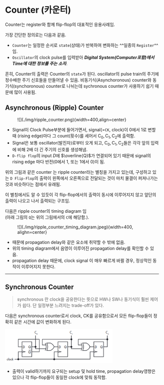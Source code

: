 # Counter (카운터)

Counter는 register와 함께 flip-flop의 대표적인 응용사례임.

가장 간단한 정의로는 다음과 같음.

* `Counter`는 일정한 순서로 `state`(상태)가 반복하여 변화하는 ^^일종의 `Register`^^ 임.
* `Oscillator`의 clock pulse를 입력받아 ***Digital System(Computer포함)에서 Time에 대한 정보를 주는 소자***.

흔히, Counter의 출력은 Counter의 `state`가 된다. oscillator의 pulse train의 주기에 정수배한 주기 신호들을 만들어낼 수 있음. 비동기식(Asynchoronous) counter와 동기식(synchoronous) counter로 나뉘는데 sychronous counter가 사용하기 쉽기 때문에 많이 사용됨.

## Asynchronous (Ripple) Counter

<figure markdown>
![](./img/ripple_counter.png){width=400,align=center}
</figure>


* Signal이 Clock Pulse부분에 들어가면서, signal(=`CK`, clock)이 0에서 1로 변할 때 (rising edge)마다 그 count(횟수)를 세어서 $\text{C}_0,\text{C}_1,\text{C}_2$에 출력함.
* Signal은 보통 oscillator(발진자)로부터 오게 되고, $\text{C}_0,\text{C}_1,\text{C}_2$들은 각각 앞의 입력에 비해 2배 더 긴 주기의 신호를 생성해냄.
* `D-flip flop`의 input $D$에 $\overline{Q}$가 연결되어 있기 때문에 signal의 rising edge 마다 반전(0에서 1, 또는 1에서 0)이 됨. 

위의 그림과 같은 counter 는 ripple counter라는 별칭을 가지고 있는데, 구성하고 있는 `D Flip-Flop`의 출력이 왼쪽에서 오른쪽으로 전달되는 것이 마치 물결이 퍼져나가는 것과 비슷하다는 점에서 유래됨.  

이 별칭에서도 알 수 있듯이 각 flip-flop에서의 출력이 동시에 이루어지지 않고 앞단의 출력이 나오고 나서 출력되는 구조임. 

다음은 ripple counter의 timing diagram 임  
(아래 그림의 `Q`는 위의 그림에서의 `C`에 해당함.).

<figure markdown>
![](./img/ripple_counter_timing_diagram.jpeg){width=400, alighn=center}
</figure>

* 때문에 propagation delay와 같은 요소에 취약할 수 밖에 없음. 
* 위의 timing diagram에서 음영이 이루어진  propagation delay를 확인할 수 있음.
* propagation delay 때문에, clock signal 이 매우 빠르게 바뀔 경우, 정상적인 동작이 이루어지지 못한다.

***

## Synchronous Counter

> synchronous 란 clock을 공유한다는 뜻으로 HW나 SW나 동기식이 훨씬 제어가 쉽다. 단 일정부분 느려지는 trade-off가 있다.

 다음은 synchronous counter로서 clock, $\text{CK}$를 공유함으로서 모든 flip-flop들이 정확히 같은 시간에 값이 변화하게 된다.
 
 ![synchronous counter](img/synchronous_counter.png)
 
 * 출력이 valid하기까지 요구되는 setup 및 hold time, propagation delay영향은 있으나 각 flip-flop들이 동일한 clock에 맞춰 동작함.
